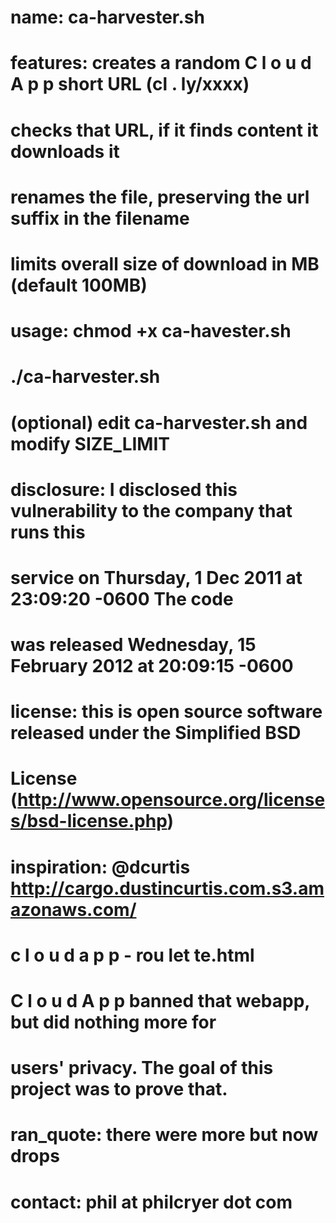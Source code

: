 # name:		ca-harvester.sh
#
# features:	creates a random  C l o u d A p p  short URL (cl . ly/xxxx) 
#		checks that URL, if it finds content it downloads it
#		renames the file, preserving the url suffix in the filename
#		limits overall size of download in MB (default 100MB)
#
# usage:	chmod +x ca-havester.sh
#		./ca-harvester.sh
#		(optional) edit ca-harvester.sh and modify SIZE_LIMIT
#
# disclosure:	I disclosed this vulnerability to the company that runs this 
#		service on Thursday, 1 Dec 2011 at 23:09:20 -0600  The code
#		was released Wednesday, 15 February 2012 at 20:09:15 -0600
#
# license:	this is open source software released under the Simplified BSD
#		License (http://www.opensource.org/licenses/bsd-license.php)
#
# inspiration:	@dcurtis http://cargo.dustincurtis.com.s3.amazonaws.com/
#		c l o u d a p p - rou let te.html 
#		C l o u d A p p  banned that webapp, but did nothing more for 
#		users' privacy. The goal of this project was to prove that. 
#
# ran_quote:	there were more but now drops
#
# contact:	phil at philcryer dot com
